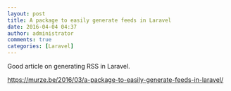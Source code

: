 ```yaml
---
layout: post
title: A package to easily generate feeds in Laravel
date: 2016-04-04 04:37
author: administrator
comments: true
categories: [Laravel]
---
```

Good article on generating RSS in Laravel.

https://murze.be/2016/03/a-package-to-easily-generate-feeds-in-laravel/

